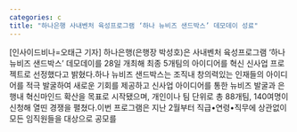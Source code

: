 ```yaml
---
categories: c
title: "하나은행 사내벤처 육성프로그램 ‘하나 뉴비즈 샌드박스’ 데모데이 성료"
---
```

[인사이드비나=오태근 기자] 하나은행(은행장 박성호)은 사내벤처 육성프로그램 ‘하나 뉴비즈 샌드박스’ 데모데이를 28일 개최해 최종 5개팀의 아이디어를 혁신 신사업 프로젝트로 선정했다고 밝혔다.하나 뉴비즈 샌드박스는 조직내 창의력있는 인재들의 아이디어를 적극 발굴하여 새로운 기회를 제공하고 신사업 아이디어를 통한 뉴비즈 발굴과 은행내 혁신마인드 확산을 목표로 시작됐으며, 개인이나 팀 단위로 총 88개팀, 140여명이 신청해 열띤 경쟁을 펼쳤다.이번 프로그램은 지난 2월부터 직급•연령•직무에 상관없이 모든 임직원들을 대상으로 공모를
